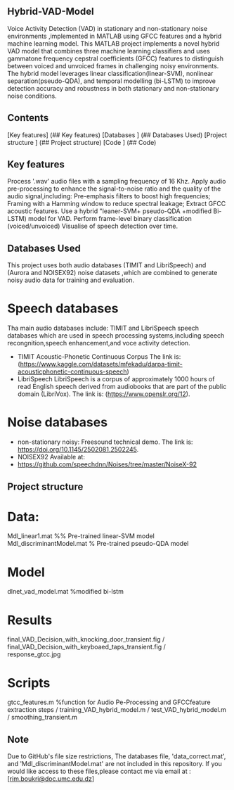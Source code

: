 ## Hybrid-VAD-Model
Voice Activity Detection (VAD) in stationary and non-stationary noise environments ,implemented in MATLAB using GFCC features and a hybrid machine learning model.
This MATLAB project implements a novel hybrid VAD model that combines three machine learning classifiers and uses gammatone frequency cepstral coefficients (GFCC) features to distinguish between voiced and unvoiced frames in challenging noisy environments.
The hybrid model leverages linear classification(linear-SVM), nonlinear separation(pseudo-QDA), and temporal modelling (bi-LSTM) to improve detection accuracy and robustness in both stationary and non-stationary noise conditions.

## Contents
[Key features] (## Key features)
[Databases ] (## Databases Used)
[Project structure ] (## Project structure)
[Code ] (## Code)

## Key features
Process '.wav' audio files with a sampling frequency of 16 Khz.
Apply audio pre-processing to enhance the signal-to-noise ratio and  the quality of the audio signal,including:
Pre-emphasis filters to boost high frequencies;
Framing with a Hamming window to reduce spectral leakage;
Extract GFCC acoustic features.
Use a hybrid "leaner-SVM+ pseudo-QDA +modified Bi-LSTM) model for VAD.
Perform frame-level binary classification (voiced/unvoiced)
Visualise of speech detection over time.

## Databases Used
This project uses both audio databases (TIMIT and  LibriSpeech) and (Aurora and NOISEX92) noise datasets ,which are combined to generate noisy audio data for training and evaluation.
# Speech databases
Tha main audio databases include:
TIMIT and  LibriSpeech  speech databases which are used in speech processing systems,including
speech recongnition,speech enhancement,and voce activity detection.
- TIMIT Acoustic-Phonetic Continuous Corpus 
The link is: 
(https://www.kaggle.com/datasets/mfekadu/darpa-timit-acousticphonetic-continuous-speech) 
- LibriSpeech 
LibriSpeech is a corpus of approximately 1000 hours of read English speech derived from audiobooks that are part of the public domain (LibriVox). 
The link is: 
(https://www.openslr.org/12). 
# Noise databases
- non-stationary noisy: Freesound technical demo.
The link is: 
https://doi.org/10.1145/2502081.2502245.
- NOISEX92
Available at:
- https://github.com/speechdnn/Noises/tree/master/NoiseX-92
## Project structure
# Data:
Mdl_linear1.mat          %%  Pre-trained linear-SVM model
Mdl_discriminantModel.mat %  Pre-trained pseudo-QDA model
# Model 
dlnet_vad_model.mat                       %modified bi-lstm
# Results
final_VAD_Decision_with_knocking_door_transient.fig       /
final_VAD_Decision_with_keyboaed_taps_transient.fig       /   
response_gtcc.jpg
# Scripts
gtcc_features.m  %function for Audio Pe-Processing and GFCCfeature extraction steps              /
training_VAD_hybrid_model.m               /
test_VAD_hybrid_model.m                   /
smoothing_transient.m     
## Note
 Due to GitHub's file size restrictions, The databases file, 'data_correct.mat', and 'Mdl_discriminantModel.mat'  are not included in this repository.
If you would like access to these files,please contact me via email at :[rim.boukri@doc.umc.edu.dz]
